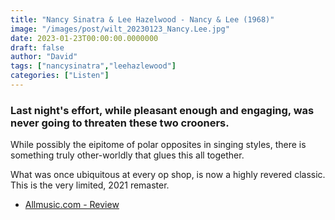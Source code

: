```yaml
---
title: "Nancy Sinatra & Lee Hazelwood - Nancy & Lee (1968)"
image: "/images/post/wilt_20230123_Nancy.Lee.jpg"
date: 2023-01-23T00:00:00.0000000
draft: false
author: "David"
tags: ["nancysinatra","leehazlewood"]
categories: ["Listen"]
---
```

### Last night's effort, while pleasant enough and engaging, was never going to threaten these two crooners.

 While possibly the eipitome of polar opposites in singing styles, there is something truly other-worldly that glues this all together.

 What was once ubiquitous at every op shop, is now a highly revered classic. This is the very limited, 2021 remaster.

-  [Allmusic.com - Review](https://www.allmusic.com/album/nancy-lee-mw0000860736)